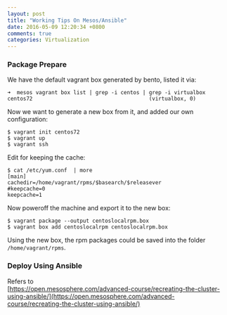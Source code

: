 ```yaml
---
layout: post
title: "Working Tips On Mesos/Ansible"
date: 2016-05-09 12:20:34 +0800
comments: true
categories: Virtualization
---
```

### Package Prepare
We have the default vagrant box generated by bento, listed it via:    

```
➜  mesos vagrant box list | grep -i centos | grep -i virtualbox
centos72                                     (virtualbox, 0)
```
Now we want to generate a new box from it, and added our own configuration:    

```
$ vagrant init centos72
$ vagrant up
$ vagrant ssh
```
Edit for keeping the cache:    

```
$ cat /etc/yum.conf  | more
[main]
cachedir=/home/vagrant/rpms/$basearch/$releasever
#keepcache=0
keepcache=1
```
Now poweroff the machine and export it to the new box:    

```
$ vagrant package --output centoslocalrpm.box
$ vagrant box add centoslocalrpm centoslocalrpm.box
```
Using the new box, the rpm packages could be saved into the folder
`/home/vagrant/rpms`.     

### Deploy Using Ansible
Refers to    
[https://open.mesosphere.com/advanced-course/recreating-the-cluster-using-ansible/](https://open.mesosphere.com/advanced-course/recreating-the-cluster-using-ansible/)
